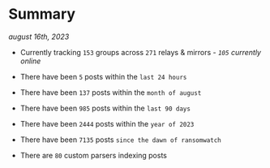 
# Summary
_august 16th, 2023_

- Currently tracking `153` groups across `271` relays & mirrors - _`105` currently online_

- There have been `5` posts within the `last 24 hours`

- There have been `137` posts within the `month of august`

- There have been `985` posts within the `last 90 days`

- There have been `2444` posts within the `year of 2023`

- There have been `7135` posts `since the dawn of ransomwatch`

- There are `80` custom parsers indexing posts
